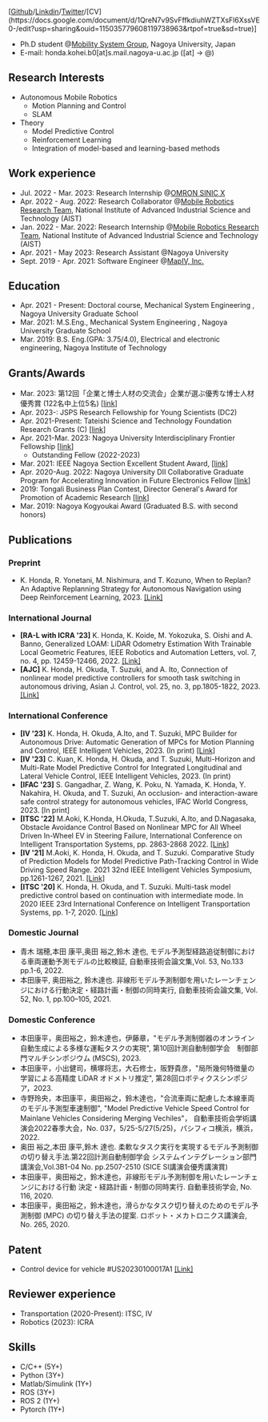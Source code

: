 [[Github](https://github.com/kohonda)/[Linkdin](https://www.linkedin.com/in/kohei-honda-a527b8190/)/[Twitter](https://twitter.com/kohonda_)/[CV](https://docs.google.com/document/d/1QreN7v9SvFffkdiuhWZTXsFl6XssVE0-/edit?usp=sharing&ouid=115035779608119738963&rtpof=true&sd=true)]

- Ph.D student @[Mobility System Group](https://www.suzlab.mae.nagoya-u.ac.jp/en/), Nagoya University, Japan
- E-mail: honda.kohei.b0[at]s.mail.nagoya-u.ac.jp  ([at] -> @)

## Research Interests

- Autonomous Mobile Robotics
  - Motion Planning and Control
  - SLAM
- Theory
  - Model Predictive Control  
  - Reinforcement Learning
  - Integration of model-based and learning-based methods

## Work experience

- Jul. 2022 - Mar. 2023: Research Internship @[OMRON SINIC X](https://www.omron.com/sinicx/en/)
- Apr. 2022 - Aug. 2022: Research Collaborator @[Mobile Robotics Research Team](https://unit.aist.go.jp/hcmrc/mr-rt/index.html), National Institute of Advanced Industrial Science and Technology (AIST)
- Jan. 2022 - Mar. 2022: Research Internship @[Mobile Robotics Research Team](https://unit.aist.go.jp/hcmrc/mr-rt/index.html), National Institute of Advanced Industrial Science and Technology (AIST)
- Apr. 2021 - May 2023: Research Assistant @Nagoya University
- Sept. 2019  - Apr. 2021: Software Engineer @[MapIV, Inc.](https://www.map4.jp/)

## Education

- Apr. 2021 - Present: Doctoral course, Mechanical System Engineering , Nagoya University Graduate School
- Mar. 2021: M.S.Eng., Mechanical System Engineering , Nagoya University Graduate School
- Mar. 2019: B.S. Eng.(GPA: 3.75/4.0), Electrical and electronic engineering, Nagoya Institute of Technology

## Grants/Awards

- Mar. 2023: 第12回「企業と博士人材の交流会」企業が選ぶ優秀な博士人材 優秀賞 (122名中上位5名) [[link](https://dec.nagoya-u.ac.jp/career/kouryukai/)]
- Apr. 2023-: JSPS Research Fellowship for Young Scientists (DC2)
- Apr. 2021-Present: Tateishi Science and Technology Foundation Research Grants (C) [[link](https://www.tateisi-f.org/documents/engine/SearchList.php)]
- Apr. 2021-Mar. 2023: Nagoya University Interdisciplinary Frontier Fellowship [[link](https://dec.nagoya-u.ac.jp/fellowship_information)]
  - Outstanding Fellow (2022-2023)
- Mar. 2021: IEEE Nagoya Section Excellent Student Award, [[link](https://ieee-jp.org/section/nagoya/2021/03/20/2021%E5%B9%B4ieee%E5%90%8D%E5%8F%A4%E5%B1%8B%E6%94%AF%E9%83%A8%E5%9B%BD%E9%9A%9B%E4%BC%9A%E8%AD%B0%E7%A0%94%E7%A9%B6%E7%99%BA%E8%A1%A8%E8%B3%9E%E5%8F%97%E8%B3%9E%E8%80%85%E3%81%AE%E3%81%94%E5%A0%B1/)]
- Apr. 2020-Aug. 2022: Nagoya University DII Collaborative Graduate Program for Accelerating Innovation in Future Electronics Fellow [[link](https://www.dii.engg.nagoya-u.ac.jp/)]
- 2019: Tongali Business Plan Contest, Director General's Award for Promotion of Academic Research [[link](https://tongali.net/biz-contest2019/)]
- Mar. 2019: Nagoya Kogyoukai Award (Graduated B.S. with second honors)
  

## Publications

### Preprint

- K. Honda, R. Yonetani, M. Nishimura, and T. Kozuno, When to Replan? An Adaptive Replanning Strategy for Autonomous Navigation using Deep Reinforcement Learning, 2023. [[Link]](https://arxiv.org/abs/2304.12046)


### International Journal

- **[RA-L with ICRA '23]** K. Honda, K. Koide, M. Yokozuka, S. Oishi and A. Banno, Generalized LOAM: LiDAR Odometry Estimation With Trainable Local Geometric Features, IEEE Robotics and Automation Letters, vol. 7, no. 4, pp. 12459-12466, 2022. [[Link]](https://kohonda.github.io/proj-gloam/)
- **[AJC]** K. Honda, H. Okuda, T. Suzuki, and A. Ito, Connection of nonlinear model predictive controllers for smooth task switching in autonomous driving, Asian J. Control, vol. 25, no. 3, pp.1805-1822, 2023. [[Link]](https://onlinelibrary.wiley.com/doi/10.1002/asjc.2892)

### International Conference

- **[IV '23]** K. Honda, H. Okuda, A.Ito, and T. Suzuki, MPC Builder for Autonomous Drive: Automatic Generation of MPCs for Motion Planning and Control, IEEE Intelligent Vehicles, 2023. (In print) [[Link]](https://kohonda.github.io/proj-mpc_builder/)
- **[IV '23]** C. Kuan, K. Honda, H. Okuda, and T. Suzuki, Multi-Horizon and Multi-Rate Model Predictive Control for Integrated Longitudinal and Lateral Vehicle Control, IEEE Intelligent Vehicles, 2023. (In print) 
- **[IFAC '23]** S. Gangadhar, Z. Wang, K. Poku, N. Yamada, K. Honda, Y. Nakahira, H. Okuda, and T. Suzuki, An occlusion- and interaction-aware safe control strategy for autonomous vehicles, IFAC World Congress, 2023. [In print]
- **[ITSC '22]** M.Aoki, K.Honda, H.Okuda, T.Suzuki, A.Ito, and D.Nagasaka, Obstacle Avoidance Control Based on Nonlinear MPC for All Wheel Driven In-Wheel EV in Steering Failure, International Conference on Intelligent Transportation Systems, pp. 2863-2868 2022. [[Link]](https://ieeexplore.ieee.org/abstract/document/9922126)
- **[IV '21]** M.Aoki, K. Honda, H. Okuda, and T. Suzuki. Comparative Study of Prediction Models for Model Predictive Path-Tracking Control in Wide Driving Speed Range. 2021 32nd IEEE Intelligent Vehicles Symposium, pp.1261-1267, 2021. [[Link]](https://ieeexplore.ieee.org/abstract/document/9575868)
- **[ITSC '20]** K. Honda, H. Okuda, and T. Suzuki. Multi-task model predictive control based on continuation with intermediate mode. In 2020 IEEE 23rd International Conference on Intelligent Transportation Systems, pp. 1-7, 2020. [[Link]](https://ieeexplore.ieee.org/abstract/document/9294663)


### Domestic Journal

- 青木 瑞穂,本田 康平,奥田 裕之,鈴木 達也, モデル予測型経路追従制御における車両運動予測モデルの比較検証, 自動車技術会論文集,Vol. 53, No.133 pp.1-6, 2022.
- 本田康平, 奥田裕之, 鈴木達也. 非線形モデル予測制御を用いたレーンチェンジにおける行動決定・経路計画・制御の同時実行, 自動車技術会論文集, Vol. 52, No. 1, pp.100–105, 2021.

### Domestic Conference

- 本田康平，奥田裕之，鈴木達也，伊藤章，"モデル予測制御器のオンライン自動生成による多様な運転タスクの実現", 第10回計測自動制御学会　制御部門マルチシンポジウム (MSCS), 2023.
- 本田康平，小出健司，横塚将志，大石修士，阪野貴彦，"局所幾何特徴量の学習による高精度 LiDAR オドメトリ推定", 第28回ロボティクスシンポジア，2023.
- 寺野玲央，本田康平，奥田裕之，鈴木達也，"合流車両に配慮した本線車両のモデル予測型車速制御", "Model Predictive Vehicle Speed Control for Mainlane Vehicles Considering Merging Vechiles"， 自動車技術会学術講演会2022春季大会，No. 037，5/25-5/27(5/25)，パシフィコ横浜，横浜，2022.
- 奥田 裕之,本田 康平,鈴木 達也. 柔軟なタスク実行を実現するモデル予測制御の切り替え手法.第22回計測自動制御学会 システムインテグレーション部門講演会,Vol.3B1-04 No. pp.2507-2510 (SICE SI講演会優秀講演賞)
- 本田康平，奥田裕之，鈴木達也，非線形モデル予測制御を用いたレーンチェンジにおける行動 決定・経路計画・制御の同時実行. 自動車技術学会, No. 116, 2020.
- 本田康平，奥田裕之，鈴木達也，滑らかなタスク切り替えのためのモデル予測制御 (MPC) の切り替え手法の提案. ロボット・メカトロニクス講演会, No. 265, 2020.

## Patent

<!-- - Dec. 2021: JP patent #2021-158118(C20210251JP#P01), Autonomous driving using hybrid model predictive control  -->
- Control device for vehicle #US20230100017A1 [[Link]](https://patents.google.com/patent/US20230100017A1/en)

## Reviewer experience

- Transportation (2020-Present): ITSC, IV
- Robotics (2023): ICRA

## Skills

- C/C++ (5Y+)
- Python (3Y+)
- Matlab/Simulink (1Y+)
- ROS (3Y+)
- ROS 2 (1Y+)
- Pytorch (1Y+)
<!-- - Stable-baseline3 -->
<!-- - Autoware -->



